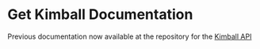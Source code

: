 # Get Kimball Documentation

Previous documentation now available at the repository for the [Kimball API](https://github.com/getkimball/api)
